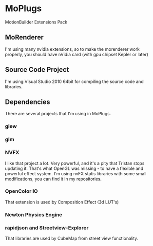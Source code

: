 # MoPlugs
MotionBuilder Extensions Pack

## MoRenderer ##

 I'm using many nvidia extensions, so to make the morenderer work properly, you should have nVidia card (with gpu chipset Kepler or later)

## Source Code Project ##

 I'm using Visual Studio 2010 64bit for compiling the source code and libraries.

## Dependencies ##

 There are several projects that I'm using in MoPlugs.

### glew ###

### glm ###

### NVFX ###

 I like that project a lot. Very powerful, and it's a pity that Tristan stops updating it. That's what OpenGL was missing - to have a flexible and powerful effect system.
 I'm using nvFX statis libraries with some small modifications, you can find it in my repositories. 
 
### OpenColor IO ###

 That extension is used by Composition Effect (3d LUT's)
 
### Newton Physics Engine ###

### rapidjson and Streetview-Explorer ###

 That libraries are used by CubeMap from street view functionality.
